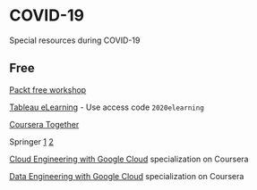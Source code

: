 # COVID-19

Special resources during COVID-19

## Free

[Packt free workshop](https://courses.packtpub.com/pages/free)

[Tableau eLearning](www.tableau.com/learn/training/elearning) - Use access code `2020elearning`

[Coursera Together](https://www.classcentral.com/report/coursera-free-certificate-covid-19/) 

Springer [1](https://www.r-bloggers.com/free-springer-books-during-covid19/) [2](https://www.springernature.com/gp/librarians/news-events/all-news-articles/industry-news-initiatives/free-access-to-textbooks-for-institutions-affected-by-coronaviru/17855960)

[Cloud Engineering with Google Cloud](https://www.coursera.org/promo/CloudEngineer) specialization on Coursera

[Data Engineering with Google Cloud](https://www.coursera.org/promo/DataEngineer) specialization on Coursera
